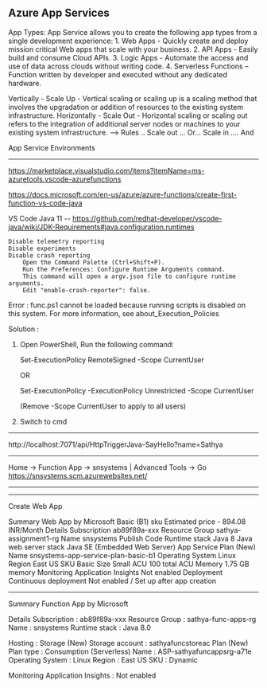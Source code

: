 ## Azure App Services

App Types:
	App Service allows you to create the following app types from a single development experience:
	1.	Web Apps - Quickly create and deploy mission critical Web apps that scale with your business.
	2.	API Apps - Easily build and consume Cloud APIs.
	3.	Logic Apps - Automate the access and use of data across clouds without writing code.
	4.	Serverless Functions – Function written by developer and executed without any dedicated hardware.


 Vertically - Scale Up
    - Vertical scaling or scaling up is a scaling method that involves the upgradation or addition of resources to the existing system infrastructure.
 Horizontally - Scale Out 
    - Horizontal scaling or scaling out refers to the integration of additional server nodes or machines to your existing system infrastructure. 
	--> Rules .. Scale out ... Or...
  				 Scale in .... And


App Service Environments


------------------------------------------------------

https://marketplace.visualstudio.com/items?itemName=ms-azuretools.vscode-azurefunctions

https://docs.microsoft.com/en-us/azure/azure-functions/create-first-function-vs-code-java

VS Code
Java 11 -- https://github.com/redhat-developer/vscode-java/wiki/JDK-Requirements#java.configuration.runtimes

	Disable telemetry reporting
	Disable experiments
	Disable crash reporting
		Open the Command Palette (Ctrl+Shift+P).
		Run the Preferences: Configure Runtime Arguments command.
		This command will open a argv.json file to configure runtime arguments.
		Edit "enable-crash-reporter": false.

Error : func.ps1 cannot be loaded because running scripts is disabled on this system. For more information, see about_Execution_Policies

Solution : 

1. Open PowerShell, Run the following command: 

	Set-ExecutionPolicy RemoteSigned -Scope CurrentUser 

	OR 

	Set-ExecutionPolicy -ExecutionPolicy Unrestricted -Scope CurrentUser

	(Remove -Scope CurrentUser to apply to all users)

2. Switch to cmd

-------------------------------------------------------



http://localhost:7071/api/HttpTriggerJava-SayHello?name=Sathya


-------------------------------------------------------

Home -> Function App -> snsystems | Advanced Tools -> Go
	https://snsystems.scm.azurewebsites.net/

-------------------------------------------------------



-------------------------------------------------------

Create Web App

Summary
Web App
by Microsoft
Basic (B1) sku
Estimated price - 894.08 INR/Month
Details
Subscription
ab89f89a-xxx
Resource Group
sathya-assignment1-rg
Name
snsystems
Publish
Code
Runtime stack
Java 8
Java web server stack
Java SE (Embedded Web Server)
App Service Plan (New)
Name
snsystems-app-service-plan-basic-b1
Operating System
Linux
Region
East US
SKU
Basic
Size
Small
ACU
100 total ACU
Memory
1.75 GB memory
Monitoring
Application Insights
Not enabled
Deployment
Continuous deployment
Not enabled / Set up after app creation



--------

Summary
Function App
by Microsoft

Details
Subscription : ab89f89a-xxx
Resource Group : sathya-func-apps-rg
Name : snsystems
Runtime stack : Java 8.0

Hosting : 
Storage (New)
Storage account : sathyafuncstoreac
Plan (New)
Plan type : Consumption (Serverless)
Name 	: ASP-sathyafuncappsrg-a71e
Operating System : Linux
Region 			: East US
SKU 			: Dynamic

Monitoring
Application Insights : Not enabled

